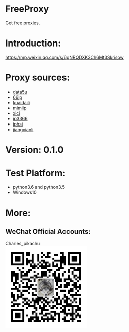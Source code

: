 # FreeProxy
Get free proxies.

# Introduction:
https://mp.weixin.qq.com/s/6gNRQDXK3Ch6Mt3Skrisow

# Proxy sources:
- [data5u](http://www.data5u.com/)
- [66ip](http://www.66ip.cn/)
- [kuaidaili](https://www.kuaidaili.com)
- [mimiip](http://www.mimiip.com)
- [xici](http://www.xicidaili.com/)
- [ip3366](http://www.ip3366.net/free/)
- [iphai](http://www.iphai.com/free/ng)
- [jiangxianli](http://ip.jiangxianli.com/?page=1)

# Version: 0.1.0

# Test Platform:
- python3.6 and python3.5
- Windows10

# More:
## WeChat Official Accounts:
Charles_pikachu  
![img](pikachu.jpg)